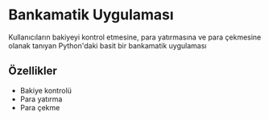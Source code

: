 # Bankamatik Uygulaması

Kullanıcıların bakiyeyi kontrol etmesine, para yatırmasına ve para çekmesine olanak tanıyan Python'daki basit bir bankamatik uygulaması

## Özellikler
- Bakiye kontrolü
- Para yatırma
- Para çekme
